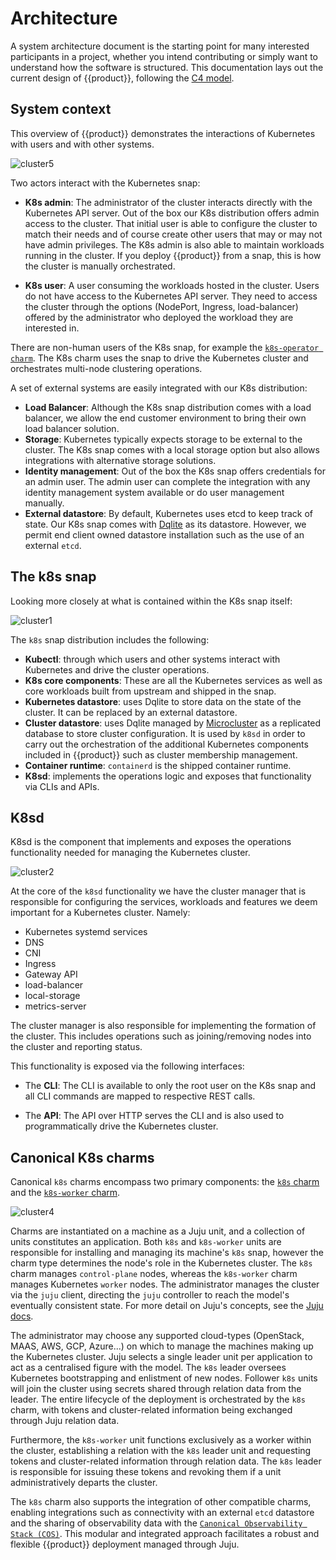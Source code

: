 # Architecture

A system architecture document is the starting point for many interested
participants in a project, whether you intend contributing or simply want to
understand how the software is structured. This documentation lays out the
current design of {{product}}, following the [C4 model].

## System context

This overview of {{product}} demonstrates the interactions of
Kubernetes with users and with other systems.

![cluster5][]

Two actors interact with the Kubernetes snap:

- **K8s admin**: The administrator of the cluster interacts directly with the
Kubernetes API server. Out of the box our K8s distribution offers admin
access to the cluster. That initial user is able to configure the cluster to
match their needs and of course create other users that may or may not have
admin privileges. The K8s admin is also able to maintain workloads running
in the cluster. If you deploy {{product}} from a snap, this is how the cluster
is manually orchestrated.

- **K8s user**: A user consuming the workloads hosted in the cluster. Users do
not have access to the Kubernetes API server. They need to access the cluster
through the options (NodePort, Ingress, load-balancer) offered by the
administrator who deployed the workload they are interested in.

There are non-human users of the K8s snap, for example the [`k8s-operator
charm`][K8s charm]. The K8s charm uses the snap to drive the Kubernetes cluster
and orchestrates multi-node clustering operations.

A set of external systems are easily integrated with our K8s
distribution:

- **Load Balancer**: Although the K8s snap distribution comes with a
load balancer, we allow the end customer environment to bring their own load
balancer solution.
- **Storage**: Kubernetes typically expects storage to be external to the
cluster. The K8s snap comes with a local storage option but also
allows integrations with alternative storage solutions.
- **Identity management**: Out of the box the K8s snap offers credentials for
an admin user. The admin user can complete the integration with any identity
management system available or do user management manually.
- **External datastore**: By default, Kubernetes uses etcd to keep track of
state. Our K8s snap comes with [Dqlite] as its datastore. However, we permit
end client owned datastore installation such as the use of an external `etcd`.

## The k8s snap

Looking more closely at what is contained within the K8s snap itself:

![cluster1][]

The `k8s` snap distribution includes the following:

- **Kubectl**: through which users and other systems interact with Kubernetes
and drive the cluster operations.
- **K8s core components**: These are all the Kubernetes services as well as core
workloads built from upstream and shipped in the snap.
- **Kubernetes datastore**: uses Dqlite to store data on the state of the
cluster. It can be replaced by an external datastore.
- **Cluster datastore**: uses Dqlite managed by [Microcluster] as a replicated
database to store cluster configuration. It is used
by `k8sd` in order to carry out the orchestration of the additional Kubernetes
components included in {{product}} such as cluster membership management.
- **Container runtime**: `containerd` is the shipped container runtime.
- **K8sd**: implements the operations logic and exposes that
functionality via CLIs and APIs.

## K8sd

K8sd is the component that implements and exposes the operations functionality
needed for managing the Kubernetes cluster.

![cluster2][]

At the core of the `k8sd` functionality we have the cluster manager that is
responsible for configuring the services, workloads and features we deem
important for a Kubernetes cluster. Namely:

- Kubernetes systemd services
- DNS
- CNI
- Ingress
- Gateway API
- load-balancer
- local-storage
- metrics-server

The cluster manager is also responsible for implementing the formation of the
cluster. This includes operations such as joining/removing nodes into the
cluster and reporting status.

This functionality is exposed via the following interfaces:

- The **CLI**: The CLI is available to only the root user on the K8s snap and
all CLI commands are mapped to respective REST calls.

- The **API**: The API over HTTP serves the CLI and is also used to
programmatically drive the Kubernetes cluster.

## Canonical K8s charms

Canonical `k8s` charms encompass two primary components: the [`k8s` charm][K8s
charm] and the [`k8s-worker` charm][K8s-worker charm].

![cluster4][]

Charms are instantiated on a machine as a Juju unit, and a collection of units
constitutes an application. Both `k8s` and `k8s-worker` units are responsible
for installing and managing its machine's `k8s` snap, however the charm type
determines the node's role in the Kubernetes cluster. The `k8s` charm manages
`control-plane` nodes, whereas the `k8s-worker` charm manages Kubernetes
`worker` nodes. The administrator manages the cluster via the `juju` client,
directing the `juju` controller to reach the model's eventually consistent
state. For more detail on Juju's concepts, see the [Juju docs][].

The administrator may choose any supported cloud-types (OpenStack, MAAS, AWS,
GCP, Azure...) on which to manage the machines making up the Kubernetes
cluster. Juju selects a single leader unit per application to act as a
centralised figure with the model. The `k8s` leader oversees Kubernetes
bootstrapping and enlistment of new nodes. Follower `k8s` units will join the
cluster using secrets shared through relation data from the leader. The entire
lifecycle of the deployment is orchestrated by the `k8s` charm, with tokens and
cluster-related information being exchanged through Juju relation data.

Furthermore, the `k8s-worker` unit functions exclusively as a worker within the
cluster, establishing a relation with the `k8s` leader unit and requesting
tokens and cluster-related information through relation data. The `k8s` leader
is responsible for issuing these tokens and revoking them if a unit
administratively departs the cluster.

The `k8s` charm also supports the integration of other compatible charms,
enabling integrations such as connectivity with an external `etcd` datastore
and the sharing of observability data with the [`Canonical Observability Stack
(COS)`][COS docs]. This modular and integrated approach facilitates a robust
and flexible {{product}} deployment managed through Juju.

<!-- IMAGES -->

[cluster1]: https://assets.ubuntu.com/v1/58712341-snap.svg
[cluster2]: https://assets.ubuntu.com/v1/d74833fe-k8sd.svg
[cluster4]: https://assets.ubuntu.com/v1/53a083a9-charms.svg
[cluster5]: https://assets.ubuntu.com/v1/bcfe150f-overview.svg

<!-- LINKS -->
[C4 model]:           https://c4model.com/
[K8s charm]:          https://charmhub.io/k8s
[K8s-Worker charm]:   https://charmhub.io/k8s-worker
[Juju docs]:          https://juju.is/docs/juju
[COS docs]:           https://ubuntu.com/observability
[Dqlite]:             https://github.com/canonical/k8s-dqlite
[Microcluster]:       https://github.com/canonical/microcluster
